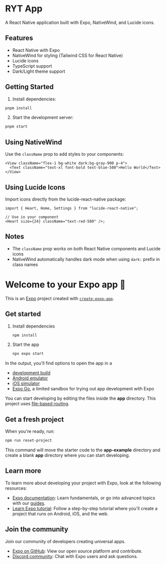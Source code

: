 # RYT App

A React Native application built with Expo, NativeWind, and Lucide icons.

## Features

- React Native with Expo
- NativeWind for styling (Tailwind CSS for React Native)
- Lucide icons
- TypeScript support
- Dark/Light theme support

## Getting Started

1. Install dependencies:

```bash
pnpm install
```

2. Start the development server:

```bash
pnpm start
```

## Using NativeWind

Use the `className` prop to add styles to your components:

```tsx
<View className="flex-1 bg-white dark:bg-gray-900 p-4">
  <Text className="text-xl font-bold text-blue-500">Hello World</Text>
</View>
```

## Using Lucide Icons

Import icons directly from the lucide-react-native package:

```tsx
import { Heart, Home, Settings } from "lucide-react-native";

// Use in your component
<Heart size={24} className="text-red-500" />;
```

## Notes

- The `className` prop works on both React Native components and Lucide icons
- NativeWind automatically handles dark mode when using `dark:` prefix in class names

# Welcome to your Expo app 👋

This is an [Expo](https://expo.dev) project created with [`create-expo-app`](https://www.npmjs.com/package/create-expo-app).

## Get started

1. Install dependencies

   ```bash
   npm install
   ```

2. Start the app

   ```bash
   npx expo start
   ```

In the output, you'll find options to open the app in a

- [development build](https://docs.expo.dev/develop/development-builds/introduction/)
- [Android emulator](https://docs.expo.dev/workflow/android-studio-emulator/)
- [iOS simulator](https://docs.expo.dev/workflow/ios-simulator/)
- [Expo Go](https://expo.dev/go), a limited sandbox for trying out app development with Expo

You can start developing by editing the files inside the **app** directory. This project uses [file-based routing](https://docs.expo.dev/router/introduction).

## Get a fresh project

When you're ready, run:

```bash
npm run reset-project
```

This command will move the starter code to the **app-example** directory and create a blank **app** directory where you can start developing.

## Learn more

To learn more about developing your project with Expo, look at the following resources:

- [Expo documentation](https://docs.expo.dev/): Learn fundamentals, or go into advanced topics with our [guides](https://docs.expo.dev/guides).
- [Learn Expo tutorial](https://docs.expo.dev/tutorial/introduction/): Follow a step-by-step tutorial where you'll create a project that runs on Android, iOS, and the web.

## Join the community

Join our community of developers creating universal apps.

- [Expo on GitHub](https://github.com/expo/expo): View our open source platform and contribute.
- [Discord community](https://chat.expo.dev): Chat with Expo users and ask questions.
